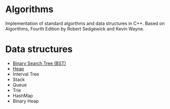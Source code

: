 # Algorithms
Implementation of standard algorthms and data structures in C++. Based on Algorithms, Fourth Edition by Robert Sedgewick and Kevin Wayne.

# Data structures

* [Binary Search Tree (BST)](https://github.com/MantasMiksys/algorithms/blob/master/bst.h)
* [Heap](https://github.com/MantasMiksys/algorithms/blob/master/heap.h)
* Interval Tree
* Stack
* Queue
* Trie
* HashMap
* Binary Heap
